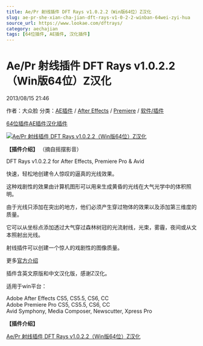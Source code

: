 ```yaml
---
title: Ae/Pr 射线插件 DFT Rays v1.0.2.2（Win版64位）Z汉化
slug: ae-pr-she-xian-cha-jian-dft-rays-v1-0-2-2-winban-64wei-zyi-hua
source_url: https://www.lookae.com/dftrays/
category: aechajian
tags: [64位插件, AE插件, 汉化插件]
---
```

# Ae/Pr 射线插件 DFT Rays v1.0.2.2（Win版64位）Z汉化

2013/08/15 21:46

作者：大众脸
分类：[AE插件](https://www.lookae.com/after-effects/aechajian/) / [After Effects](https://www.lookae.com/after-effects/) / [Premiere](https://www.lookae.com/qitarjcj/premierezy/) / [软件/插件](https://www.lookae.com/qitarjcj/)

[64位插件](https://www.lookae.com/tag/64%e4%bd%8d%e6%8f%92%e4%bb%b6/)[AE插件](https://www.lookae.com/tag/ae%e6%8f%92%e4%bb%b6/)[汉化插件](https://www.lookae.com/tag/%e6%b1%89%e5%8c%96%e6%8f%92%e4%bb%b6/)

[![Ae/Pr 射线插件 DFT Rays v1.0.2.2（Win版64位）Z汉化](https://www.lookae.com/wp-content/uploads/2013/08/DFT-Rays.jpg "Ae/Pr 射线插件 DFT Rays v1.0.2.2（Win版64位）Z汉化-LookAE.com")](https://www.lookae.com/wp-content/uploads/2013/08/DFT-Rays.jpg)

**【插件介绍】** （摘自摇摆影音）

DFT Rays v1.0.2.2 for After Effects, Premiere Pro & Avid

快速，轻松地创建令人惊叹的逼真的光线效果。

这种戏剧性的效果由计算机图形可以用来生成黄昏的光线在大气光学中的体积照明。

由于光线只添加在突出的地方，他们必须产生穿过物体的效果以及添加第三维度的质量。

它可以从坐标点添加透过大气穿过森林树冠的光流射线，光束，雾霾，夜间或从文本照射出光线。

射线插件可以创建一个惊人的戏剧性的图像质量。

更多[官方介绍](http://www.digitalfilmtools.com/rays/)

插件含英文原版和中文汉化版，感谢Z汉化。

适用于win平台：

Adobe After Effects CS5, CS5.5, CS6, CC  
Adobe Premiere Pro CS5, CS5.5, CS6, CC  
Avid Symphony, Media Composer, Newscutter, Xpress Pro

**【插件介绍】**

[Ae/Pr 射线插件 DFT Rays v1.0.2.2（Win版64位）Z汉化](https://www.400gb.com/file/27975422)
